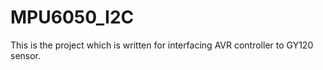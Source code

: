 # MPU6050_I2C

This is the project which is written for interfacing AVR controller to GY120 sensor.
